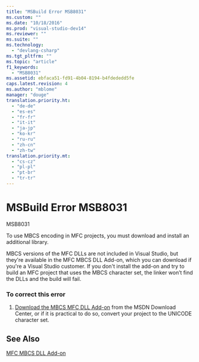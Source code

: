 ```yaml
---
title: "MSBuild Error MSB8031"
ms.custom: ""
ms.date: "10/18/2016"
ms.prod: "visual-studio-dev14"
ms.reviewer: ""
ms.suite: ""
ms.technology: 
  - "devlang-csharp"
ms.tgt_pltfrm: ""
ms.topic: "article"
f1_keywords: 
  - "MSB8031"
ms.assetid: ebfaca51-fd91-4b04-8194-b4fdededd5fe
caps.latest.revision: 4
ms.author: "mblome"
manager: "douge"
translation.priority.ht: 
  - "de-de"
  - "es-es"
  - "fr-fr"
  - "it-it"
  - "ja-jp"
  - "ko-kr"
  - "ru-ru"
  - "zh-cn"
  - "zh-tw"
translation.priority.mt: 
  - "cs-cz"
  - "pl-pl"
  - "pt-br"
  - "tr-tr"
---
```

# MSBuild Error MSB8031
MSB8031  
  
 To use MBCS encoding in MFC projects, you must download and install an additional library.  
  
 MBCS versions of the MFC DLLs are not included in Visual Studio, but they're available in the MFC MBCS DLL Add-on, which you can download if you're a Visual Studio customer. If you don't install the add-on and try to build an MFC project that uses the MBCS character set, the linker won’t find the DLLs and the build will fail.  
  
### To correct this error  
  
1.  [Download the MBCS MFC DLL Add-on](http://go.microsoft.com/fwlink/?LinkId=299009) from the MSDN Download Center, or if it is practical to do so, convert your project to the UNICODE character set.  
  
## See Also  
 [MFC MBCS DLL Add-on](../Topic/MFC%20MBCS%20DLL%20Add-on.md)
